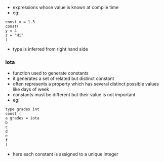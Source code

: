 - expressions whose value is known at compile time
- eg:

```
const x = 1.3
const(
y = 4
z = "Hi"
)
```

- type is inferred from right hand side

### iota
- function used to generate constants
- it generates a set of related but distinct constant
- often represents a property which has several distinct possible values like days of week
- constants must be different but their value is not important
- eg:

```
type grades int
const (
a grades = iota
b
c
d
e
f
)
```

- here each constant is assigned to a unique integer
